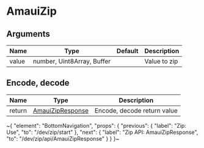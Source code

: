 
# AmauiZip

## Arguments

Name | Type | Default | Description
-----|------|---------|------------
value | <span class='amaui\_number'>number</span>, <span class='amaui\_other'>Uint8Array</span>, <span class='amaui\_other'>Buffer</span> | | Value to zip


## Encode, decode

Name | Type | Description
-----|------|------------
return | [AmauiZipResponse](/dev/zip/api/AmauiZipResponse) | Encode, decode return value

~{
  "element": "BottomNavigation",
  "props": {
    "previous": {
      "label": "Zip: Use",
      "to": "/dev/zip/start"
    },
    "next": {
      "label": "Zip API: AmauiZipResponse",
      "to": "/dev/zip/api/AmauiZipResponse"
    }
  }
}~
